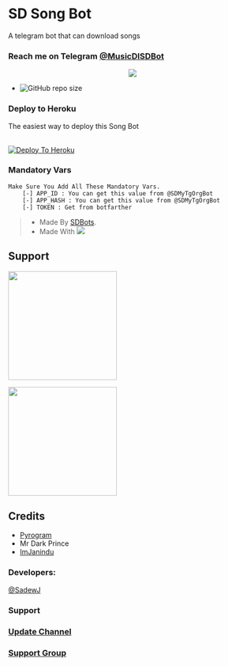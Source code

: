 # SD Song Bot

A telegram bot that can download songs

### Reach me on Telegram [@MusicDlSDBot](http://t.me/MusicDlSDBot)

<p align="center">
  <img src="https://telegra.ph/file/b9fbbd4b744428b98d071.jpg">
</p>

- ![GitHub repo size](https://img.shields.io/github/repo-size/Sadew451/SDSongBot?label=Repo%20Size)


### Deploy to Heroku

The easiest way to deploy this Song Bot  <br><br>

[![Deploy To Heroku](https://www.herokucdn.com/deploy/button.svg)](https://heroku.com/deploy?template=https://github.com/Sadew451/SDSongBot)

### Mandatory Vars 
```
Make Sure You Add All These Mandatory Vars. 
    [-] APP_ID : You can get this value from @SDMyTgOrgBot
    [-] APP_HASH : You can get this value from @SDMyTgOrgBot
    [-] TOKEN : Get from botfarther
```
> - Made By [SDBots](https://t.me/SDBOTs_Inifinity).
> - Made With <a href="https://www.python.org"><img src="https://img.icons8.com/color/48/000000/python--v1.png"/></a>

## Support
   <a href="https://t.me/SDBOTs_Inifinity"><img src="https://img.shields.io/badge/Channel%20Support%3F-yes-green?&style=flat-square?&logo=telegram" width=220px></a></p>
   <a href="https://t.me/SDBOTz"><img src="https://img.shields.io/badge/Group%20Support%3F-yes-green?&style=flat-square?&logo=telegram" width=220px></a></p>

## Credits

- [Pyrogram](https://github.com/pyrogram)
- Mr Dark Prince
- [ImJanindu](https://github.com/ImJanindu)

### Developers:

[@SadewJ](https://t.me/SadewJ)

### Support 

### [Update Channel](https://t.me/SDBOTs_Inifinity)
### [Support Group](https://t.me/SDBOTz)

